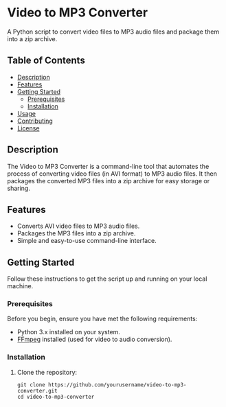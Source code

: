 # Video to MP3 Converter



A Python script to convert video files to MP3 audio files and package them into a zip archive.

## Table of Contents

- [Description](#description)
- [Features](#features)
- [Getting Started](#getting-started)
  - [Prerequisites](#prerequisites)
  - [Installation](#installation)
- [Usage](#usage)
- [Contributing](#contributing)
- [License](#license)

## Description

The Video to MP3 Converter is a command-line tool that automates the process of converting video files (in AVI format) to MP3 audio files. It then packages the converted MP3 files into a zip archive for easy storage or sharing.

## Features

- Converts AVI video files to MP3 audio files.
- Packages the MP3 files into a zip archive.
- Simple and easy-to-use command-line interface.

## Getting Started

Follow these instructions to get the script up and running on your local machine.

### Prerequisites

Before you begin, ensure you have met the following requirements:

- Python 3.x installed on your system.
- [FFmpeg](https://www.ffmpeg.org/) installed (used for video to audio conversion).

### Installation

1. Clone the repository:

   ```shell
   git clone https://github.com/yourusername/video-to-mp3-converter.git
   cd video-to-mp3-converter
